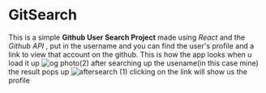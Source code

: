# GitSearch

This is a simple **Github User Search Project** made using *React* and the *Github API* , put in the username and you can find the user's profile and a link to view that account on the github. This is how the app looks when u load it up 
 ![og photo(2)](https://github.com/a-mix1/GitSearch/assets/127145709/c4bd6d6d-3af8-4e57-bb32-6f9d454a17f6)
after searching up the usename(in this case mine)
the result pops up
 ![aftersearch (1)](https://github.com/a-mix1/GitSearch/assets/127145709/595d6e8d-b232-437c-bb96-9ea0b0cc1d3f)
clicking on the link 
will show us the profile
